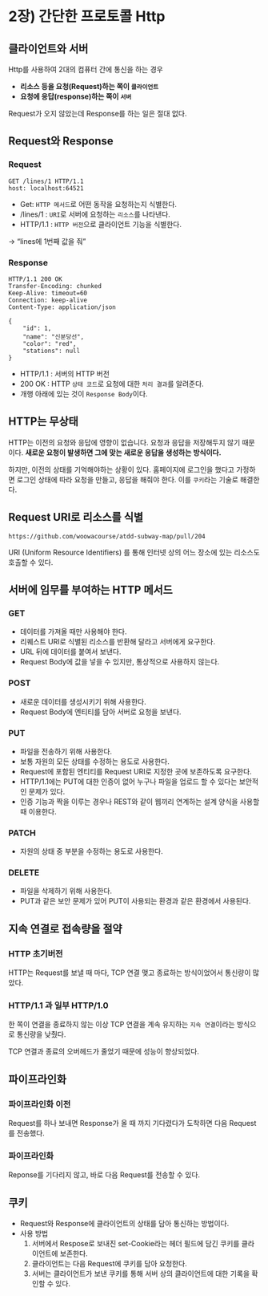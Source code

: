 # 2장) 간단한 프로토콜 Http

## 클라이언트와 서버

Http를 사용하여 2대의 컴퓨터 간에 통신을 하는 경우

- **리소스 등을 요청(Request)하는 쪽이 `클라이언트`**
- **요청에 응답(response)하는 쪽이 `서버`**

Request가 오지 않았는데 Response를 하는 일은 절대 없다.

## Request와 Response

### **Request**

```
GET /lines/1 HTTP/1.1
host: localhost:64521
```

- Get: `HTTP 메서드`로 어떤 동작을 요청하는지 식별한다.
- /lines/1 : `URI`로 서버에 요청하는 `리소스`를 나타낸다.
- HTTP/1.1 : `HTTP 버전`으로 클라이언트 기능을 식별한다.

→ “lines에 1번째 값을 줘”

### **Response**

```
HTTP/1.1 200 OK
Transfer-Encoding: chunked
Keep-Alive: timeout=60
Connection: keep-alive
Content-Type: application/json

{
    "id": 1,
    "name": "신분당선",
    "color": "red",
    "stations": null
}
```

- HTTP/1.1 : 서버의 HTTP 버전
- 200 OK : HTTP `상태 코드`로 요청에 대한 `처리 결과`를 알려준다.
- 개행 아래에 있는 것이 `Response Body`이다.

## HTTP는 무상태

 HTTP는 이전의 요청와 응답에 영향이 없습니다. 요청과 응답을 저장해두지 않기 때문이다.
**새로운 요청이 발생하면 그에 맞는 새로운 응답을 생성하는 방식이다.**

 하지만, 이전의 상태를 기억해야하는 상황이 있다. 홈페이지에 로그인을 했다고 가정하면 로그인 상태에 따라 요청을 만들고, 응답을 해줘야 한다. 이를 `쿠키`라는 기술로 해결한다.

## Request URI로 리소스를 식별

```
https://github.com/woowacourse/atdd-subway-map/pull/204
```

 URI (Uniform Resource Identifiers) 를 통해 인터넷 상의 어느 장소에 있는 리소스도 호출할 수 있다.

## 서버에 임무를 부여하는 HTTP 메서드

### **GET**

- 데이터를 가져올 때만 사용해야 한다.
- 리퀘스트 URI로 식별된 리소스를 반환해 달라고 서버에게 요구한다.
- URL 뒤에 데이터를 붙여서 보낸다.
- Request Body에 값을 넣을 수 있지만, 통상적으로 사용하지 않는다.

### **POST**

- 새로운 데이터를 생성시키기 위해 사용한다.
- Request Body에 엔티티를 담아 서버로 요청을 보낸다.

### **PUT**

- 파일을 전송하기 위해 사용한다.
- 보통 자원의 모든 상태를 수정하는 용도로 사용한다.
- Request에 포함된 엔티티를 Request URI로 지정한 곳에 보존하도록 요구한다.
- HTTP/1.1에는 PUT에 대한 인증이 없어 누구나 파일을 업로드 할 수 있다는 보안적인 문제가 있다.
- 인증 기능과 짝을 이루는 경우나 REST와 같이 웹끼리 연계하는 설계 양식을 사용할 때 이용한다.

### **PATCH**

- 자원의 상태 중 부분을 수정하는 용도로 사용한다.

### **DELETE**

- 파일을 삭제하기 위해 사용한다.
- PUT과 같은 보안 문제가 있어 PUT이 사용되는 환경과 같은 환경에서 사용된다.

## 지속 연결로 접속량을 절약

### **HTTP 초기버전**

HTTP는 Request를 보낼 때 마다, TCP 연결 맺고 종료하는 방식이었어서 통신량이 많았다.

### **HTTP/1.1 과 일부 HTTP/1.0**

한 쪽이 연결을 종료하지 않는 이상 TCP 연결을 계속 유지하는 `지속 연결`이라는 방식으로 통신량을 낮췄다.

TCP 연결과 종료의 오버헤드가 줄었기 때문에 성능이 향상되었다.

## 파이프라인화

### 파이프라인화 이전

Request를 하나 보내면 Response가 올 때 까지 기다렸다가 도착하면 다음 Request를 전송했다.

### 파이프라인화

Reponse를 기다리지 않고, 바로 다음 Request를 전송할 수 있다.

## 쿠키

- Request와 Response에 클라이언트의 상태를 담아 통신하는 방법이다.
- 사용 방법
    1. 서버에서 Respose로 보내진 set-Cookie라는 헤더 필드에 담긴 쿠키를 클라이언트에 보존한다.
    2. 클라이언트는 다음 Request에 쿠키를 담아 요청한다.
    3. 서버는 클라이언트가 보낸 쿠키를 통해 서버 상의 클라이언트에 대한 기록을 확인할 수 있다.